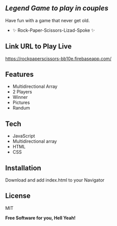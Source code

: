 ## _Legend Game to play in couples_


Have fun with a game that never get old.

- ✨ Rock-Paper-Scissors-Lizad-Spoke ✨
 
## Link URL to Play Live

https://rockpaperscissors-bb10e.firebaseapp.com/

## Features

- Multidirectional Array
- 2 Players
- Winner
- Pictures
- Randum

## Tech

- JavaScript
- Multidirectional array
- HTML
- CSS

## Installation

   Download and add index.html to your Navigator

## License

MIT

**Free Software for you, Hell Yeah!**
